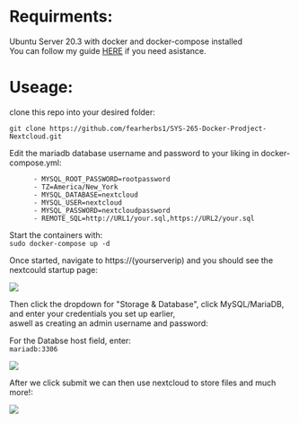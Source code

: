 # Requirments:
Ubuntu Server 20.3 with docker and docker-compose installed  
You can follow my guide [HERE](https://github.com/fearherbs1/SYS-265-02-Tech-Journal/wiki/Docker-Lab) if you need asistance. 

# Useage:
clone this repo into your desired folder:

`git clone https://github.com/fearherbs1/SYS-265-Docker-Prodject-Nextcloud.git`  

Edit the mariadb database username and password to your liking in docker-compose.yml:

```
      - MYSQL_ROOT_PASSWORD=rootpassword
      - TZ=America/New_York
      - MYSQL_DATABASE=nextcloud
      - MYSQL_USER=nextcloud 
      - MYSQL_PASSWORD=nextcloudpassword 
      - REMOTE_SQL=http://URL1/your.sql,https://URL2/your.sql 
```

Start the containers with:  
`sudo docker-compose up -d`  

Once started, navigate to https://(yourserverip) and you should see the nextcould startup page:    

![](https://i.imgur.com/LMt9fS7.png)

Then click the dropdown for "Storage & Database", click MySQL/MariaDB, and enter your credentials you set up earlier,  
aswell as creating an admin username and password:

For the Databse host field, enter:  
`mariadb:3306`

![](https://i.imgur.com/mAJYdS1.png)


After we click submit we can then use nextcloud to store files and much more!:  

![](https://i.imgur.com/wNdqDGx.png)  
